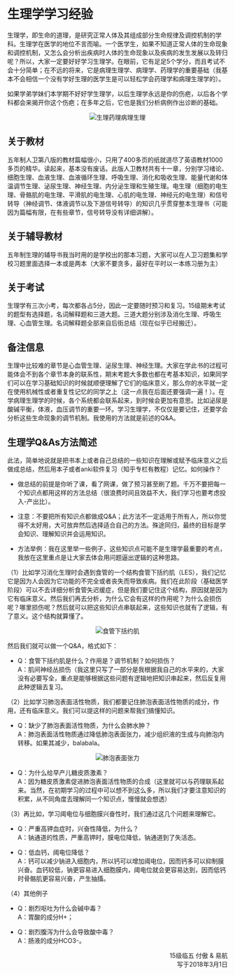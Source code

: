 # 生理学学习经验

生理学，即生命的道理，是研究正常人体及其组成部分生命规律及调控机制的学科。生理学在医学的地位不言而喻。一个医学生，如果不知道正常人体的生命现象和调控机制，又怎么会分析出疾病时人体的生命现象以及疾病的发生发展以及转归呢？所以，大家一定要好好学习生理学。在眼前，它有足足5个学分，而且考试不会十分简单；在不远的将来，它是病理生理学、病理学、药理学的重要基础（我基本不会相信一个没有学好生理的医学生是可以轻松学会药理学和病理生理学的）。

如果学弟学妹们本学期不好好学生理学，以后生理学永远是你的伤疤，以后各个学科都会来揭开你这个伤疤；在多年之后，它也是我们分析病例作出诊断的基础。

<div align=center>
<img src="https://gitee.com/zcx980605/Survive_XYSM_dev/raw/master/Image/Ch1_2_1.png" alt="生理药理病理生理">
</div>
 
## 关于教材

五年制人卫第八版的教材篇幅很小，只用了400多页的纸就道尽了英语教材1000多页的精华。读起来，基本没有废话。此版人卫教材共有十一章，分别学习绪论、细胞生理、血液生理、血液循环生理、呼吸生理、消化和吸收生理、能量代谢和体温调节生理、泌尿生理、神经生理、内分泌生理和生殖生理。电生理（细胞的电生理、骨骼肌的电生理、平滑肌的电生理、心肌的电生理、神经元的电生理）和信号转导（神经调节、体液调节以及下游信号转导）的知识几乎贯穿整本生理书（可能因为篇幅有限，在有些章节，信号转导没有详细讲解）。

## 关于辅导教材

五年制生理的辅导书我当时用的是学校出的那本习题，大家可以在人卫习题集和学校习题里面选择一本或是两本（大家不要贪多，最好在平时以一本练习册为主）

## 关于考试

生理学有三次小考，每次都各占5分，因此一定要随时预习和复习。15级期末考试的题型有选择题，名词解释题和三道大题。三道大题分别涉及消化生理、呼吸生理、心血管生理。名词解释题全部来自后街总结（现在似乎已经搬迁）。

## 备注信息

生理中比较难的章节是心血管生理、泌尿生理、神经生理。大家在学此书的过程可能体会不到各个章节本身的联系性，期末考题大多数也都在考基本知识，如果同学们可以在学习基础知识的时候就顺便理解了它们的临床意义，那么你的水平就一定在使用机械性或者重复性记忆的同学之上（这一点我在后面还要强调一遍！）。在学病理生理学的时候，各个系统都会联系起来，到时候会更加有意思。比如泌尿是酸碱平衡，体液，血压调节的重要一环。学习生理学，不仅仅是要记住，还要学会分析这些生命现象的调节机制。我使用的方法就是前述的Q&A。

## 生理学Q&As方法简述

此法，简单地说就是把书本上或者自己总结的一些知识在理解或赋予临床意义之后做成总结，然后用本子或者anki软件复习（知乎专栏有教程）记忆。如何操作？

+ 做总结的前提是你听了课，看了网课，做了预习甚至刷了题。千万不要把每一个知识点都用这样的方法总结（很浪费时间且效益不大，我们学习也要考虑投入-产出比）。

+ 注意：不要把所有知识点都做成Q&A；此方法不一定适用于所有人，所以你觉得不太好用，大可放弃然后选择适合自己的方法。殊途同归，最终的目标是学会知识、理解知识并会运用知识。

+ 方法举例：我在这里举一些例子，这些知识点可能不是生理学最重要的考点，我放在这里重点是让大家去体会用问题逼出逻辑的这种思路。

（1）比如学习消化生理时会遇到食管的一个结构食管下括约肌（LES），我们记忆它是因为人会因为它功能的不完全或者丧失而导致疾病。我们在此阶段（基础医学阶段）可以不去详细分析食管失迟缓症，但是我们要记住这个结构，原因就是因为它有临床意义。然后我们再去分析，为什么它会有这样的作用呢？为什么会损伤呢？哪里损伤呢？然后就可以把这些知识点串联起来，这些知识也就有了逻辑，有了意义。这个结构就算懂了。

<div align=center>
<img src="https://gitee.com/zcx980605/Survive_XYSM_dev/raw/master/Image/Ch1_2_2.png" alt="食管下括约肌">
</div>

然后我们就可以做一个Q&A，格式如下：

+ Q：食管下括约肌是什么？作用是？调节机制？如何损伤？    
    A：肌间神经丛损伤（我这里只写了一部分是我根据我自己的水平来的，大家没有必要写全，重点是能够根据这些问题有逻辑地把知识串起来，然后反复用此种逻辑去复习。

（2）比如学习肺泡表面活性物质，我们都要记住肺泡表面活性物质的成分，作用，还有临床意义。我们可以提这样的问题来帮我们搞懂知识。

+ Q：缺少了肺泡表面活性物质，为什么会肺水肿？    
    A：肺泡表面活性物质通过降低肺泡表面张力，减少组织液的生成与向肺泡内转移。如果其减少，balabala。

<div align=center>
<img src="https://gitee.com/zcx980605/Survive_XYSM_dev/raw/master/Image/Ch1_2_3.png" alt="肺泡表面张力">
</div>
 
+ Q：为什么给早产儿糖皮质激素？    
    A：因为糖皮质激素促进肺泡表面活性物质的合成（这里就可以与药理联系起来。当然，在初期学习的过程中可以想不到这么多，所以我们才要注意知识的积累，从不同角度去理解同一个知识点，慢慢就会想透）

（3）再比如，学习阈电位与细胞膜兴奋性时，我们通过这几个问题来理解它。

+ Q：严重高钾血症时，兴奋性降低，为什么？    
    A：钠通道的性质，严重高钾时，膜电位降低，钠通道到了失活态。  

+ Q：低血钙，阈电位降低？    
    A：钙可以减少钠进入细胞内，所以钙可以增加阈电位，因而钙多可以抑制膜兴奋。血钙较低，钠更容易进入细胞膜内，阈电位就会更容易达到，因而低钙时骨骼肌更容易兴奋，产生抽搐。

（4）其他例子

+ Q：剧烈呕吐为什么会碱中毒？    
    A：胃酸的成分H+；

+ Q：剧烈腹泻为什么会导致酸中毒？    
    A：肠液的成分HCO3-。

<p align="right">15级临五 付傲 & 易航<br/>写于2018年3月1日</p>